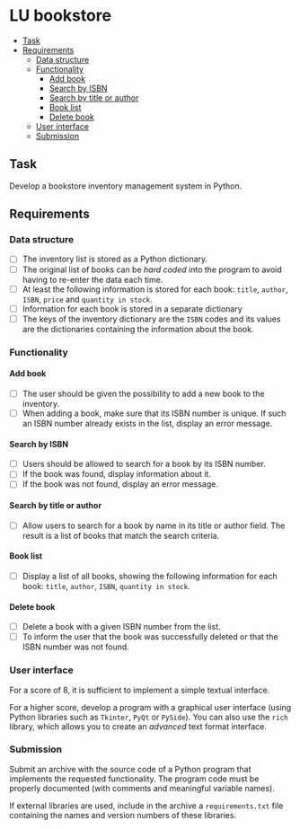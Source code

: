 # LU bookstore

<!-- toc -->

- [Task](#task)
- [Requirements](#requirements)
  * [Data structure](#data-structure)
  * [Functionality](#functionality)
    + [Add book](#add-book)
    + [Search by ISBN](#search-by-isbn)
    + [Search by title or author](#search-by-title-or-author)
    + [Book list](#book-list)
    + [Delete book](#delete-book)
  * [User interface](#user-interface)
  * [Submission](#submission)

<!-- tocstop -->

## Task
Develop a bookstore inventory management system in Python.

## Requirements

### Data structure
- [ ] The inventory list is stored as a Python dictionary.
- [ ] The original list of books can be *hard coded* into the program to avoid having to re-enter the data each time.
- [ ] At least the following information is stored for each book: `title`, `author`, `ISBN`, `price` and `quantity in stock`.
- [ ] Information for each book is stored in a separate dictionary
- [ ] The keys of the inventory dictionary are the `ISBN` codes and its values are the dictionaries containing the information about the book.

### Functionality
#### Add book
- [ ] The user should be given the possibility to add a new book to the inventory.
- [ ] When adding a book, make sure that its ISBN number is unique. If such an ISBN number already exists in the list, display an error message.
#### Search by ISBN
- [ ] Users should be allowed to search for a book by its ISBN number.
- [ ] If the book was found, display information about it.
- [ ] If the book was not found, display an error message.
#### Search by title or author
- [ ] Allow users to search for a book by name in its title or author field. The result is a list of books that match the search criteria.
#### Book list
- [ ] Display a list of all books, showing the following information for each book: `title`, `author`, `ISBN`, `quantity in stock`.
#### Delete book
- [ ] Delete a book with a given ISBN number from the list.
- [ ] To inform the user that the book was successfully deleted or that the ISBN number was not found.

### User interface

For a score of 8, it is sufficient to implement a simple textual interface.

For a higher score, develop a program with a graphical user interface (using Python libraries such as `Tkinter`, `PyQt` or `PySide`).
You can also use the `rich` library, which allows you to create an *advanced* text format interface.

### Submission
Submit an archive with the source code of a Python program that implements the requested functionality.
The program code must be properly documented (with comments and meaningful variable names).

If external libraries are used, include in the archive a `requirements.txt` file containing the names and version numbers of these libraries.
